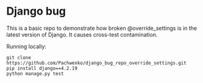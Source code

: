 # Django bug

This is a basic repo to demonstrate how broken @override_settings is in the latest version of Django. It causes cross-test contamination.

Running locally:


```
git clone https://github.com/Pachwenko/django_bug_repo_override_settings.git
pip install django==4.2.19
python manage.py test
```
